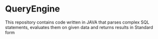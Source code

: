 QueryEngine
===========

This repository contains code written in JAVA that parses complex SQL statements, evaluates them on given data and returns results in Standard form
